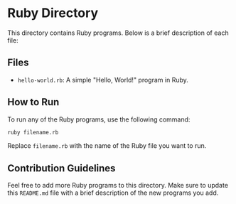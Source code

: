 # Ruby Directory

This directory contains Ruby programs. Below is a brief description of each file:

## Files

- `hello-world.rb`: A simple "Hello, World!" program in Ruby.

## How to Run

To run any of the Ruby programs, use the following command:

```sh
ruby filename.rb
```

Replace `filename.rb` with the name of the Ruby file you want to run.

## Contribution Guidelines

Feel free to add more Ruby programs to this directory. Make sure to update this `README.md` file with a brief description of the new programs you add.
